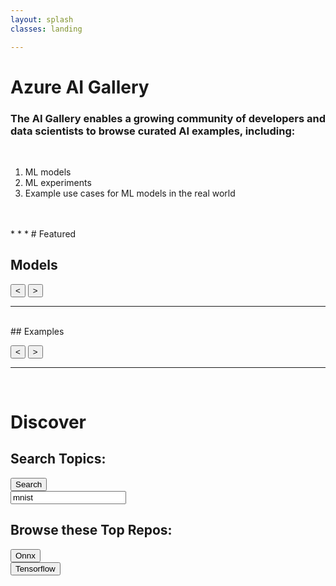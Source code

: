 ```yaml
---
layout: splash
classes: landing

---
```


<link rel="stylesheet" type="text/css" href="./src/content-scroller.css"/>
<link rel="stylesheet" type="text/css" href="./src/styles.css"/>


<script src="https://ajax.googleapis.com/ajax/libs/jquery/3.3.1/jquery.min.js"></script>
<script type="text/javascript" src="./src/config.js"></script>
<script type="text/javascript" src="./src/populate-content.js"></script>

# Azure AI Gallery

<div id="datadump">

</div>


### The AI Gallery enables a growing community of developers and data scientists to browse curated AI examples, including:
<br/>

1. ML models
2. ML experiments
3. Example use cases for ML models in the real world

<br/>
<br/>
* * *
# Featured


## Models

<div class="menu-wrapper" id="model-wrapper">
    <ul class="menu models" id="models-menu">
    </ul>
    <div class="paddles">
        <button class="left-paddle paddle hidden" id="model-left"><</button>
        <button class="right-paddle paddle" id="model-right">></button>
    </div>
</div>

* * *


<br/>
## Examples
<div class="menu-wrapper" id="example-wrapper">
    <ul class="menu examples" id="examples-menu">
    </ul>
    <div class="paddles">
        <button class="left-paddle paddle hidden" id="example-left"><</button>
        <button class="right-paddle paddle" id="example-right">></button>
    </div>
</div>

* * *
<br/>


# Discover
## Search Topics: 

<div class="content-container">
    <input type="button" id="btnSearch" value="Search" class="button btnSearch  searchbtn noselect"/>
    <div  class="searchbar"><input type='text' id='keyword' name='keyword' value='mnist' class="searchbar" max-width="100%"></div>
</div>

<div class="github-widget" data-type="search"></div>

## Browse these Top Repos: 

<div class="content-container">
        <div ><input type="button" id="OnnxSearch" value="Onnx" class="button browsebtn noselect" /></div>
        <div ><input type="button" id="TensorflowSearch" value="Tensorflow" class="button  browsebtn noselect"/></div>
</div>

<div id="browse_content">
    <div class="browse_result" style="display:inline-block; width:100%; vertical-align: top">
        <div class="github-widget" id='browse_widget0' data-type="browse" data-browseTopic="onnx"></div>
    </div>
</div>

<script>
    fetchContent("models");
    fetchContent("examples");
</script>
<script type="text/javascript" src="./src/content-scroller.js"></script>
<script src="./dist/bundle.js"></script>
<script src="//cdn.jsdelivr.net/github-cards/latest/widget.js"></script>
<script type="text/javascript" src="./src/browse.js"></script>
